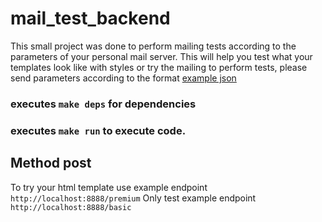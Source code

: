 # mail_test_backend

This small project was done to perform mailing tests according to the parameters of your personal mail server.
This will help you test what your templates look like with styles or try the mailing
to perform tests, please send parameters according to the format [example json](example.hjson)

### executes `make deps` for dependencies
### executes `make run` to execute code.

## Method post
To try your html template use  example  endpoint `http://localhost:8888/premium`
Only test example  endpoint `http://localhost:8888/basic`